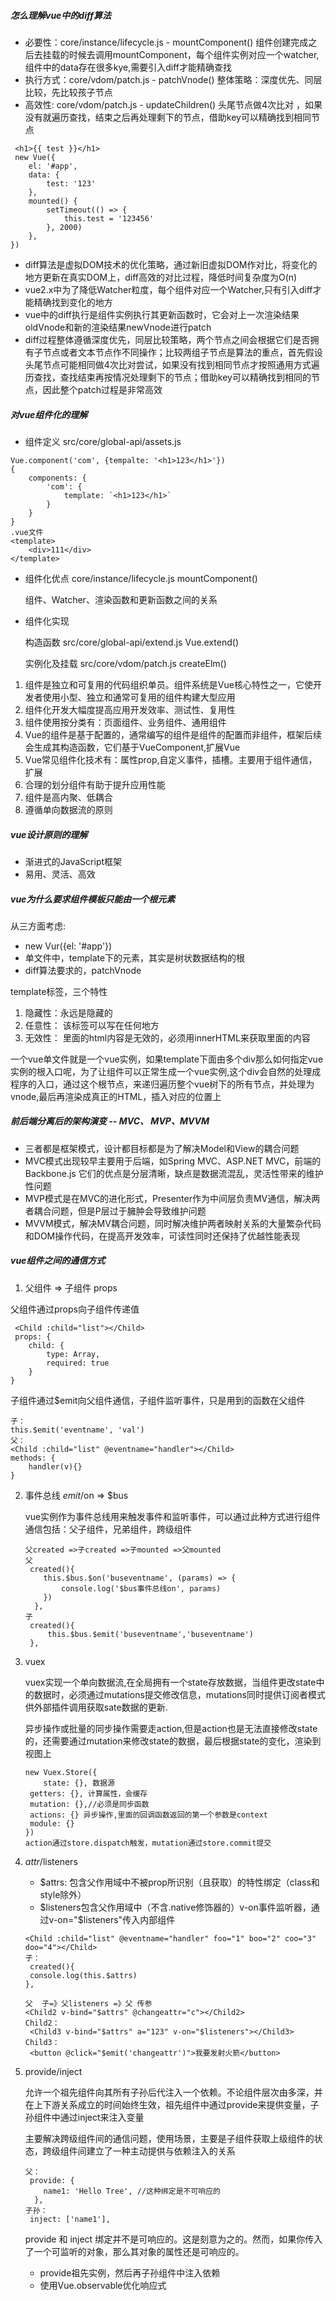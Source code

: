 ##### 怎么理解vue中的diff算法

- 必要性：core/instance/lifecycle.js - mountComponent() 组件创建完成之后去挂载的时候去调用mountComponent，每个组件实例对应一个watcher,组件中的data存在很多kye,需要引入diff才能精确查找
- 执行方式：core/vdom/patch.js - patchVnode() 整体策略：深度优先、同层比较，先比较孩子节点
- 高效性: core/vdom/patch.js - updateChildren() 头尾节点做4次比对 ，如果没有就遍历查找，结束之后再处理剩下的节点，借助key可以精确找到相同节点

```vue
 <h1>{{ test }}</h1>
 new Vue({
    el: '#app',
    data: {
    	test: '123'
    },
    mounted() {
        setTimeout(() => {
        	this.test = '123456'
        }, 2000)
    },
})
```

- diff算法是虚拟DOM技术的优化策略，通过新旧虚拟DOM作对比，将变化的地方更新在真实DOM上，diff高效的对比过程，降低时间复杂度为O(n)
- vue2.x中为了降低Watcher粒度，每个组件对应一个Watcher,只有引入diff才能精确找到变化的地方
- vue中的diff执行是组件实例执行其更新函数时，它会对上一次渲染结果oldVnode和新的渲染结果newVnode进行patch
- diff过程整体遵循深度优先，同层比较策略，两个节点之间会根据它们是否拥有子节点或者文本节点作不同操作；比较两组子节点是算法的重点，首先假设头尾节点可能相同做4次比对尝试，如果没有找到相同节点才按照通用方式遍历查找，查找结束再按情况处理剩下的节点；借助key可以精确找到相同的节点，因此整个patch过程是非常高效

##### 对vue组件化的理解

- 组件定义 src/core/global-api/assets.js

```
Vue.component('com', {tempalte: '<h1>123</h1>'})
{
    components: {
        'com': {
            template: `<h1>123</h1>`
        }
    }
}
.vue文件
<template>
	<div>111</div>
</template>
```

- 组件化优点 core/instance/lifecycle.js  mountComponent()

  组件、Watcher、渲染函数和更新函数之间的关系

- 组件化实现

  构造函数 src/core/global-api/extend.js   Vue.extend()

  实例化及挂载 src/core/vdom/patch.js createElm()

1. 组件是独立和可复用的代码组织单员。组件系统是Vue核心特性之一，它使开发者使用小型、独立和通常可复用的组件构建大型应用
2. 组件化开发大幅度提高应用开发效率、测试性、复用性
3. 组件使用按分类有：页面组件、业务组件、通用组件
4. Vue的组件是基于配置的，通常编写的组件是组件的配置而非组件，框架后续会生成其构造函数，它们基于VueComponent,扩展Vue
5. Vue常见组件化技术有：属性prop,自定义事件，插槽。主要用于组件通信，扩展
6. 合理的划分组件有助于提升应用性能
7. 组件是高内聚、低耦合
8. 遵循单向数据流的原则

##### vue设计原则的理解

- 渐进式的JavaScript框架
- 易用、灵活、高效

##### vue为什么要求组件模板只能由一个根元素

从三方面考虑:

- new Vur({el: '#app'})
- 单文件中，template下的元素，其实是树状数据结构的根
- diff算法要求的，patchVnode

template标签，三个特性

1. 隐藏性：永远是隐藏的
2. 任意性： 该标签可以写在任何地方
3. 无效性： 里面的html内容是无效的，必须用innerHTML来获取里面的内容

一个vue单文件就是一个vue实例，如果template下面由多个div那么如何指定vue实例的根入口呢，为了让组件可以正常生成一个vue实例,这个div会自然的处理成程序的入口，通过这个根节点，来递归遍历整个vue树下的所有节点，并处理为vnode,最后再渲染成真正的HTML，插入对应的位置上

##### 前后端分离后的架构演变 -- MVC、 MVP、MVVM

- 三者都是框架模式，设计都目标都是为了解决Model和View的耦合问题
- MVC模式出现较早主要用于后端，如Spring MVC、ASP.NET MVC，前端的Backbone.js 它们的优点是分层清晰，缺点是数据流混乱，灵活性带来的维护性问题
- MVP模式是在MVC的进化形式，Presenter作为中间层负责MV通信，解决两者耦合问题，但是P层过于臃肿会导致维护问题
- MVVM模式，解决MV耦合问题，同时解决维护两者映射关系的大量繁杂代码和DOM操作代码，在提高开发效率，可读性同时还保持了优越性能表现

##### vue组件之间的通信方式

1.  父组件 =>  子组件 props

   父组件通过props向子组件传递值

   ```vue
    <Child :child="list"></Child>
    props: {
       child: {
           type: Array,
           required: true
       }
   }
   ```

   子组件通过$emit向父组件通信，子组件监听事件，只是用到的函数在父组件

   ```vue
   子：
   this.$emit('eventname', 'val')
   父：
   <Child :child="list" @eventname="handler"></Child>
   methods: {
       handler(v){}
   }
   ```

2. 事件总线 $emit/$on => $bus

   vue实例作为事件总线用来触发事件和监听事件，可以通过此种方式进行组件通信包括：父子组件，兄弟组件，跨级组件

   ```
   父created =>子created =>子mounted =>父mounted
   父
    created(){
       this.$bus.$on('buseventname', (params) => {
           console.log('$bus事件总线on', params)
       })
     },
   子
    created(){
        this.$bus.$emit('buseventname','buseventname')
    },
   ```

3. vuex

   vuex实现一个单向数据流,在全局拥有一个state存放数据，当组件更改state中的数据时，必须通过mutations提交修改信息，mutations同时提供订阅者模式供外部插件调用获取sate数据的更新.

   异步操作或批量的同步操作需要走action,但是action也是无法直接修改state的，还需要通过mutation来修改state的数据，最后根据state的变化，渲染到视图上

   ```vue
   new Vuex.Store({
       state: {}, 数据源
   	getters: {}, 计算属性，会缓存
   	mutation: {},//必须是同步函数
   	actions: {} 异步操作,里面的回调函数返回的第一个参数是context
   	module: {}
   })
   action通过store.dispatch触发，mutation通过store.commit提交
   ```

4. $attr/$listeners

   - $attrs: 包含父作用域中不被prop所识别（且获取）的特性绑定（class和style除外）
   - $listeners包含父作用域中（不含.native修饰器的）v-on事件监听器，通过v-on="$listeners"传入内部组件

   ```vue
   <Child :child="list" @eventname="handler" foo="1" boo="2" coo="3" doo="4"></Child>
   子：
    created(){
   	console.log(this.$attrs)
   },
   
   父  子=》父listeners =》父 传参
   <Child2 v-bind="$attrs" @changeattr="c"></Child2>
   Child2：
    <Child3 v-bind="$attrs" a="123" v-on="$listeners"></Child3>
   Child3：
    <button @click="$emit('changeattr')">我要发射火箭</button>
   ```

5. provide/inject

   允许一个祖先组件向其所有子孙后代注入一个依赖。不论组件层次由多深，并在上下游关系成立的时间始终生效，祖先组件中通过provide来提供变量，子孙组件中通过inject来注入变量

   主要解决跨级组件间的通信问题，使用场景，主要是子组件获取上级组件的状态，跨级组件间建立了一种主动提供与依赖注入的关系

   ```vue
   父：
    provide: {
       name1: 'Hello Tree', //这种绑定是不可响应的
     },
   子孙：
    inject: ['name1'],
   
   ```

   provide 和 inject 绑定并不是可响应的。这是刻意为之的。然而，如果你传入了一个可监听的对象，那么其对象的属性还是可响应的。

   - provide祖先实例，然后再子孙组件中注入依赖
   - 使用Vue.observable优化响应式
